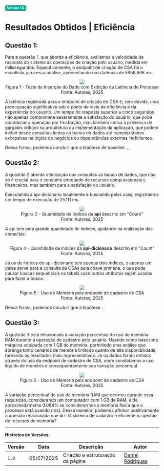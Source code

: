 <span style="background-color:#00aa95; color:white; font-size:0.8em; font-weight: bold; padding:2px 6px; border-radius:4px;">Versão 1.0</span>

# Resultados Obtidos | Eficiência

## Questão 1: 

Para a questão 1, que aborda a eficiência, avaliamos a velocidade de resposta do sistema às operações de criação pelo usuário, medida em milissegundos. Especificamente, o endpoint de criação de CSA foi o escolhida para essa análise, apresentando uma latência de 5658,968 ms.


<center>
<img src="../assets/LatenciaAgromart.png"/>
<br />
<spam>Figura 1 - Teste de Inserção do Dado com Exibição da Latência do Processo</spam>
<br />
<spam>Fonte: Autores, 2025</spam>
</center>

A latência registrada para o endpoint de criação de CSA é, sem dúvida, uma preocupação significativa sob o ponto de vista da eficiência e da experiência do usuário. Um tempo de resposta superior a cinco segundos não apenas compromete severamente a satisfação do usuário, que pode abandonar a operação por frustração, mas também indica a presença de gargalos críticos na arquitetura ou implementação da aplicação, que podem incluir desde consultas lentas ao banco de dados até complexidades excessivas na lógica de negócios ou dependências externas ineficientes.

Dessa forma, podemos concluir que a hipótese de baseline …

## Questão 2:

A questão 2 aborda otimização das consultas ao banco de dados, que não só é crucial para o consumo adequado de recursos computacionais e financeiros, mas também para a satisfação do usuário. 

Executando a api-dicionario localmente e buscando pelas csas, registramos um tempo de execução de 25.111 ms. 

<center>
<img src="../assets/ExemploConsulta.png"/>
<br />
<spam>Figura 3 - Quantidade de índices da <b>api</b> descrito em "Count"</spam>
<br />
<spam>Fonte: Autores, 2025</spam>
</center>

A api tem uma grande quantidade de índices, ajudando na realização das consultas:

<center>
<img src="../assets/ExemploConsulta2.png"/>
<br />
<spam>Figura 4 - Quantidade de índices da <b>api-dicionario</b> descrito em "Count"</spam>
<br />
<spam>Fonte: Autores, 2025</spam>
</center>

Já os de índices do api-dicionario tem apenas dois índices, e apenas um deles serve para a consulta de CSAs pela chave primária, o que pode causar buscas sequenciais na tabela caso outros atributos sejam usados para fazer a busca:

<center>
<img src="../assets/ExemploConsulta2.png"/>
<br />
<spam>Figura 5 - Uso de Memória pela endpoint de cadastro de CSA</spam>
<br />
<spam>Fonte: Autores, 2025</spam>
</center>

Dessa forma, podemos concluir que a hipótese …


## Questão 3:

A questão 3 está relacionada à variação percentual do uso da memória RAM durante a operação de cadastro pelo usuário. Usando como base uma máquina equipada com 1 GB de memória, permitindo uma análise que abrange tanto cenários de memória limitada quanto de alta disponibilidade, tornando os resultados mais representativos. Já os dados foram obtidos através do uso da endpoint de cadastro de CSA, onde constatamos o uso líquido de memória e consequentemente sua variação percentual. 

<center>
<img src="../assets/UsoMemoria.png"/>
<br />
<spam>Figura 5 - Uso de Memória pela endpoint de cadastro de CSA</spam>
<br />
<spam>Fonte: Autores, 2025</spam>
</center>

A variação percentual do uso de memória RAM que ocorreu durante essa requisição, considerando um computador com 1 GB de RAM, é de aproximadamente 0.084% se considerarmos a memória física que o processo está usando (rss). Dessa maneira, podemos afirmar positivamente à questão relacionada que diz: O sistema de cadastro é eficiente na gestão de recursos de memória?


---

**Histórico de Versões**

| **Versão** | **Data**   | **Descrição**                    | **Autor**                                         |
| ---------- | ---------- | -------------------------------- | ------------------------------------------------- |
| `1.0`      | 05/07/2025 | Criação e estruturação da página | [Daniel Rodrigues](https://github.com/DanielRogs) |
